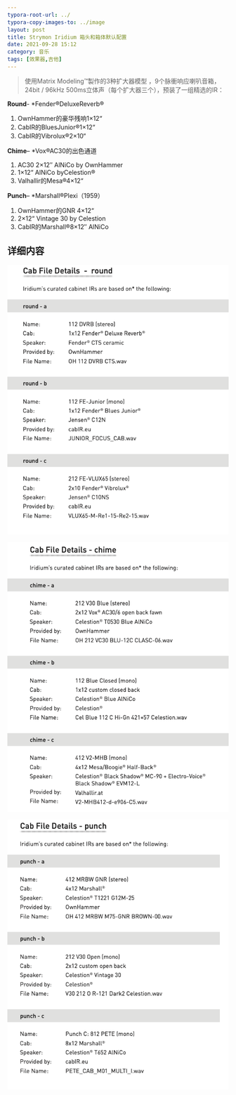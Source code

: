 ```yaml
---
typora-root-url: ../
typora-copy-images-to: ../image
layout: post
title: Strymon Iridium 箱头和箱体默认配置
date: 2021-09-28 15:12
category: 音乐
tags: [效果器,吉他]
---
```


> 使用Matrix Modeling™製作的3种扩大器模型 ，9个脉衝响应喇叭音箱，24bit / 96kHz 500ms立体声（每个扩大器三个），预装了一组精选的IR：

**Round**-    *Fender®DeluxeReverb®

1. OwnHammer的豪华残响1×12“
2. CabIR的BluesJunior®1×12“
3. CabIR的Vibrolux®2×10“

**Chime**–    *Vox®AC30的出色通道

1. AC30 2×12″ AlNiCo by OwnHammer
2. 1×12“ AlNiCo byCelestion®
3. Valhallir的Mesa®4×12“

**Punch**–    *Marshall®Plexi（1959）

1. OwnHammer的GNR 4×12“
2. 2×12“ Vintage 30 by Celestion
3. CabIR的Marshall®8×12″ AlNiCo



## 详细内容

![2022-01-08-20-57-39-image](/image/2022-01-08-20-57-39-image.png)

![image-20220108210638474](/image/image-20220108210638474.png)

![image-20220108210808979](/image/image-20220108210808979.png)
